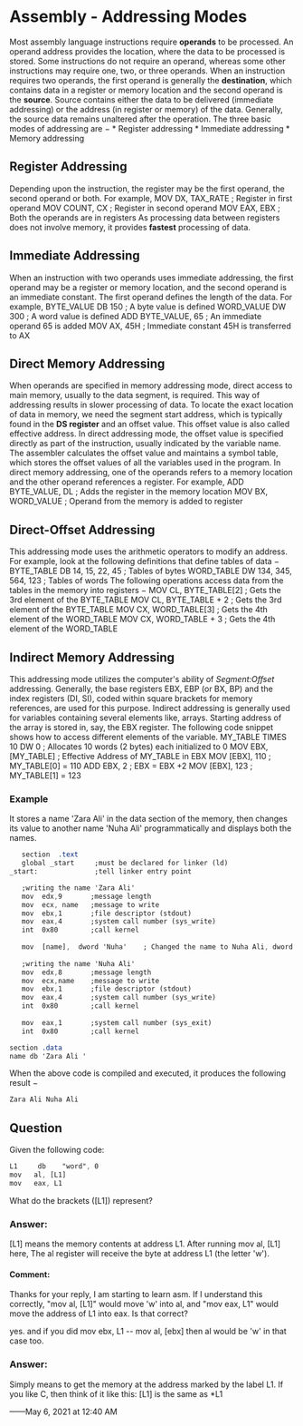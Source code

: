 # Assembly - Addressing Modes
Most assembly language instructions require **operands** to be processed. An operand address provides the location, where the data to be processed is stored. 
Some instructions do not require an operand, whereas some other instructions may require one, two, or three operands.
When an instruction requires two operands, the first operand is generally the **destination**, which contains data in a register or memory location and the second operand is the **source**. Source contains either the data to be delivered (immediate addressing) or the address (in register or memory) of the data. Generally, the source data remains unaltered after the operation.
The three basic modes of addressing are −
	* 	Register addressing
	* 	Immediate addressing
	* 	Memory addressing
## Register Addressing
Depending upon the instruction, the register may be the first operand, the second operand or both.
For example,
MOV DX, TAX_RATE   ; Register in first operand
MOV COUNT, CX	   ; Register in second operand
MOV EAX, EBX	   ; Both the operands are in registers
As processing data between registers does not involve memory, it provides **fastest** processing of data.
## Immediate Addressing
When an instruction with two operands uses immediate addressing, the first operand may be a register or memory location, and the second operand is an immediate constant. The first operand defines the length of the data.
For example,
BYTE_VALUE  DB  150    ; A byte value is defined
WORD_VALUE  DW  300    ; A word value is defined
ADD  BYTE_VALUE, 65    ; An immediate operand 65 is added
MOV  AX, 45H           ; Immediate constant 45H is transferred to AX
## Direct Memory Addressing
When operands are specified in memory addressing mode, direct access to main memory, usually to the data segment, is required. This way of addressing results in slower processing of data. To locate the exact location of data in memory, we need the segment start address, which is typically found in the **DS register** and an offset value. This offset value is also called effective address.
In direct addressing mode, the offset value is specified directly as part of the instruction, usually indicated by the variable name. The assembler calculates the offset value and maintains a symbol table, which stores the offset values of all the variables used in the program.
In direct memory addressing, one of the operands refers to a memory location and the other operand references a register.
For example,
ADD	BYTE_VALUE, DL	; Adds the register in the memory location
MOV	BX, WORD_VALUE	; Operand from the memory is added to register
## Direct-Offset Addressing
This addressing mode uses the arithmetic operators to modify an address. For example, look at the following definitions that define tables of data −
BYTE_TABLE DB  14, 15, 22, 45      ; Tables of bytes
WORD_TABLE DW  134, 345, 564, 123  ; Tables of words
The following operations access data from the tables in the memory into registers −
MOV CL, BYTE_TABLE[2]	; Gets the 3rd element of the BYTE_TABLE
MOV CL, BYTE_TABLE + 2	; Gets the 3rd element of the BYTE_TABLE
MOV CX, WORD_TABLE[3]	; Gets the 4th element of the WORD_TABLE
MOV CX, WORD_TABLE + 3	; Gets the 4th element of the WORD_TABLE
## Indirect Memory Addressing
This addressing mode utilizes the computer's ability of _Segment:Offset_ addressing. Generally, the base registers EBX, EBP (or BX, BP) and the index registers (DI, SI), coded within square brackets for memory references, are used for this purpose.
Indirect addressing is generally used for variables containing several elements like, arrays. Starting address of the array is stored in, say, the EBX register.
The following code snippet shows how to access different elements of the variable.
MY_TABLE TIMES 10 DW 0  ; Allocates 10 words (2 bytes) each initialized to 0
MOV EBX, [MY_TABLE]     ; Effective Address of MY_TABLE in EBX
MOV [EBX], 110          ; MY_TABLE[0] = 110
ADD EBX, 2              ; EBX = EBX +2
MOV [EBX], 123          ; MY_TABLE[1] = 123

### Example
It stores a name 'Zara Ali' in the data section of the memory, then changes its value to another name 'Nuha Ali' programmatically and displays both the names.
```sass
   section	.text
   global _start     ;must be declared for linker (ld)
_start:              ;tell linker entry point

   ;writing the name 'Zara Ali'
   mov	edx,9       ;message length
   mov	ecx, name   ;message to write
   mov	ebx,1       ;file descriptor (stdout)
   mov	eax,4       ;system call number (sys_write)
   int	0x80        ;call kernel
	
   mov	[name],  dword 'Nuha'    ; Changed the name to Nuha Ali, dword 4bytes.
	
   ;writing the name 'Nuha Ali'
   mov	edx,8       ;message length
   mov	ecx,name    ;message to write
   mov	ebx,1       ;file descriptor (stdout)
   mov	eax,4       ;system call number (sys_write)
   int	0x80        ;call kernel
	
   mov	eax,1       ;system call number (sys_exit)
   int	0x80        ;call kernel

section	.data
name db 'Zara Ali '
```
When the above code is compiled and executed, it produces the following result −
```sass
Zara Ali Nuha Ali
```

## Question 
Given the following code:
```sass
L1     db    "word", 0
mov   al, [L1]
mov   eax, L1
```
What do the brackets ([L1]) represent?

### Answer:
[L1] means the memory contents at address L1. After running mov al, [L1] here, The al register will receive the byte at address L1 (the letter 'w').
#### Comment:
Thanks for your reply, I am starting to learn asm. If I understand this correctly, "mov al, [L1]" would move 'w' into al, and "mov eax, L1" would move the address of L1 into eax. Is that correct? 

yes. and if you did mov ebx, L1 -- mov al, [ebx] then al would be 'w' in that case too. 

### Answer:
Simply means to get the memory at the address marked by the label L1.
If you like C, then think of it like this: [L1] is the same as *L1

——May 6, 2021 at 12:40 AM
